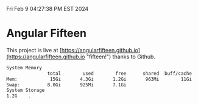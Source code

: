 Fri Feb  9 04:27:38 PM EST 2024

# Angular Fifteen


This project is live at [https://angularfifteen.github.io](https://angularfifteen.github.io "fifteen!") thanks to Github.

```bash
System Memory
               total        used        free      shared  buff/cache   available
Mem:            15Gi       4.3Gi       1.2Gi       963Mi        11Gi        10Gi
Swap:          8.0Gi       925Mi       7.1Gi
System Storage
1.2G	.
```
```bash
